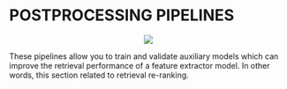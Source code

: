 # POSTPROCESSING PIPELINES

<div align="center">

![](https://i.ibb.co/rw9mG3d/stir1.png)

<div align="left">

These pipelines allow you to train and validate auxiliary models which can improve the
retrieval performance of a feature extractor model. In other words, this section related
to retrieval re-ranking.
